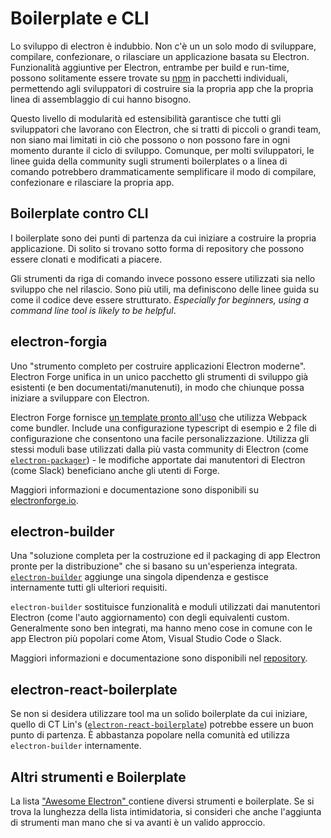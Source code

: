 # Boilerplate e CLI

Lo sviluppo di electron è indubbio. Non c'è un un solo modo di sviluppare, compilare, confezionare, o rilasciare un applicazione basata su Electron. Funzionalità aggiuntive per Electron, entrambe per build e run-time, possono solitamente essere trovate su [npm](https://www.npmjs.com/search?q=electron) in pacchetti individuali, permettendo agli sviluppatori di costruire sia la propria app che la propria linea di assemblaggio di cui hanno bisogno.

Questo livello di modularità ed estensibilità garantisce che tutti gli sviluppatori che lavorano con Electron, che si tratti di piccoli o grandi team, non siano mai limitati in ciò che possono o non possono fare in ogni momento durante il ciclo di sviluppo. Comunque, per molti sviluppatori, le linee guida della community sugli strumenti boilerplates o a linea di comando potrebbero drammaticamente semplificare il modo di compilare, confezionare e rilasciare la propria app.

## Boilerplate contro CLI

I boilerplate sono dei punti di partenza da cui iniziare a costruire la propria applicazione. Di solito si trovano sotto forma di repository che possono essere clonati e modificati a piacere.

Gli strumenti da riga di comando invece possono essere utilizzati sia nello sviluppo che nel rilascio. Sono più utili, ma definiscono delle linee guida su come il codice deve essere strutturato. *Especially for beginners, using a command line tool is likely to be helpful*.

## electron-forgia

Uno "strumento completo per costruire applicazioni Electron moderne". Electron Forge unifica in un unico pacchetto gli strumenti di sviluppo già esistenti (e ben documentati/manutenuti), in modo che chiunque possa iniziare a sviluppare con Electron.

Electron Forge fornisce [un template pronto all'uso](https://electronforge.io/templates) che utilizza Webpack come bundler. Include una configurazione typescript di esempio e 2 file di configurazione che consentono una facile personalizzazione. Utilizza gli stessi moduli base utilizzati dalla più vasta community di Electron (come [`electron-packager`](https://github.com/electron/electron-packager)) - le modifiche apportate dai manutentori di Electron (come Slack) beneficiano anche gli utenti di Forge.

Maggiori informazioni e documentazione sono disponibili su [electronforge.io](https://electronforge.io/).

## electron-builder

Una "soluzione completa per la costruzione ed il packaging di app Electron pronte per la distribuzione" che si basano su un'esperienza integrata. [`electron-builder`](https://github.com/electron-userland/electron-builder) aggiunge una singola dipendenza e gestisce internamente tutti gli ulteriori requisiti.

`electron-builder` sostituisce funzionalità e moduli utilizzati dai manutentori Electron (come l'auto aggiornamento) con degli equivalenti custom. Generalmente sono ben integrati, ma hanno meno cose in comune con le app Electron più popolari come Atom, Visual Studio Code o Slack.

Maggiori informazioni e documentazione sono disponibili nel [repository](https://github.com/electron-userland/electron-builder).

## electron-react-boilerplate

Se non si desidera utilizzare tool ma un solido boilerplate da cui iniziare, quello di CT Lin's ([`electron-react-boilerplate`](https://github.com/chentsulin/electron-react-boilerplate)) potrebbe essere un buon punto di partenza. È abbastanza popolare nella comunità ed utilizza `electron-builder` internamente.

## Altri strumenti e Boilerplate

La lista ["Awesome Electron" ](https://github.com/sindresorhus/awesome-electron#boilerplates) contiene diversi strumenti e boilerplate. Se si trova la lunghezza della lista intimidatoria, si consideri che anche l'aggiunta di strumenti man mano che si va avanti è un valido approccio.
